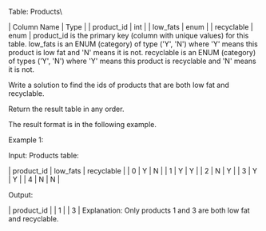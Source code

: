 Table: Products\


| Column Name | Type    |
| product_id  | int     |
| low_fats    | enum    |
| recyclable  | enum    |
product_id is the primary key (column with unique values) for this table.
low_fats is an ENUM (category) of type ('Y', 'N') where 'Y' means this product is low fat and 'N' means it is not.
recyclable is an ENUM (category) of types ('Y', 'N') where 'Y' means this product is recyclable and 'N' means it is not.
 

Write a solution to find the ids of products that are both low fat and recyclable.

Return the result table in any order.

The result format is in the following example.

 

Example 1:

Input: 
Products table:

| product_id  | low_fats | recyclable |
| 0           | Y        | N          |
| 1           | Y        | Y          |
| 2           | N        | Y          |
| 3           | Y        | Y          |
| 4           | N        | N          |

Output:


| product_id  |
| 1           |
| 3           |
Explanation: Only products 1 and 3 are both low fat and recyclable.